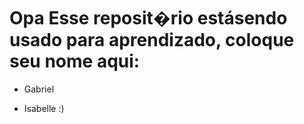 # Opa Esse reposit�rio estásendo usado para aprendizado, coloque seu nome aqui:

- Gabriel

- Isabelle :)